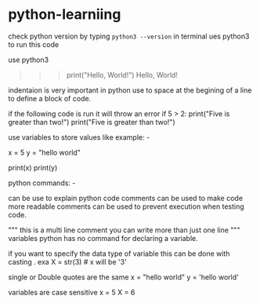 # python-learniing

check python version by typing `python3 --version` in terminal
ues python3 to run this code 

use python3 
>>> print("Hello, World!")
Hello, World!

indentaion is very important in python
use to space at the begining of a line to define a block of code.


if the following code is run it will throw an error
if 5 > 2:
 print("Five is greater than two!")
        print("Five is greater than two!")
 

 use variables to store values
 like example: -

  x = 5
  y = "hello world"

  print(x)
  print(y)
  
python commands: -

can be use to explain python code 
comments can be used to make code more readable
comments can be used to prevent execution when testing code.

""" 
this is a multi line comment you can write more than just one line
"""
variables 
python has no command for declaring a variable.

if you want to specify the data type of variable  this can be done with casting .
 exa
 X = str(3)    # x will be '3'

 single or Double quotes are the same
 x = "hello world"
 y = 'hello world'
 
variables are case sensitive
x = 5
X = 6

